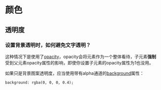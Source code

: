 # 颜色

## 透明度

### 设置背景透明时，如何避免文字透明？

这种情况下是使用了[opacity](https://developer.mozilla.org/zh-CN/docs/Web/CSS/opacity)，opacity会将元素作为一个整体看待，子元素**强制**受到父元素opacity属性的影响，即使你设置子元素的opacity属性为1也没用。

如果只是背景图案透明度，应当使用带有alpha通道的[background](https://developer.mozilla.org/en-US/docs/Web/CSS/background)属性：

```
background: rgba(0, 0, 0, 0.4);
```
